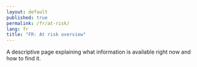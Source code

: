 ```yaml
---
layout: default
published: true
permalink: /fr/at-risk/
lang: fr
title: "FR: At risk overview"
---
```


A descriptive page explaining what information is available right now and how to find it.
